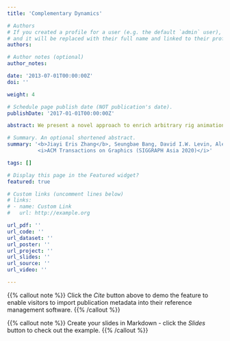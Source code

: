```yaml
---
title: 'Complementary Dynamics'

# Authors
# If you created a profile for a user (e.g. the default `admin` user), write the username (folder name) here
# and it will be replaced with their full name and linked to their profile.
authors:

# Author notes (optional)
author_notes:

date: '2013-07-01T00:00:00Z'
doi: ''

weight: 4

# Schedule page publish date (NOT publication's date).
publishDate: '2017-01-01T00:00:00Z'

abstract: We present a novel approach to enrich arbitrary rig animations with elastodynamic secondary effects. Unlike previous methods which pit rig displacements and physical forces as adversaries against each other, we advocate that physics should complement artists’ intentions. We propose optimizing for elastodynamic displacements in the subspace orthogonal to displacements that can be created by the rig. This ensures that the additional dynamic motions do not undo the rig animation. The complementary space is high-dimensional, algebraically constructed without manual oversight, and capable of rich high-frequency dynamics. Unlike prior tracking methods, we do not require extra painted weights, segmentation into fixed and free regions or tracking clusters. Our method is agnostic to the physical model and plugs into non-linear FEM simulations, geometric as-rigid-as-possible energies, or mass-spring models.  Our method does not require a particular type of rig and adds secondary effects to skeletal animations, cage-based deformations, wire deformers, motion capture data, and rigid-body simulations.

# Summary. An optional shortened abstract.
summary: '<b>Jiayi Eris Zhang</b>, Seungbae Bang, David I.W. Levin, Alec Jacobson <br>
          <i>ACM Transactions on Graphics (SIGGRAPH Asia 2020)</i>'

tags: []

# Display this page in the Featured widget?
featured: true

# Custom links (uncomment lines below)
# links:
# - name: Custom Link
#   url: http://example.org

url_pdf: ''
url_code: ''
url_dataset: ''
url_poster: ''
url_project: ''
url_slides: ''
url_source: ''
url_video: ''

---
```


{{% callout note %}}
Click the _Cite_ button above to demo the feature to enable visitors to import publication metadata into their reference management software.
{{% /callout %}}

{{% callout note %}}
Create your slides in Markdown - click the _Slides_ button to check out the example.
{{% /callout %}}
